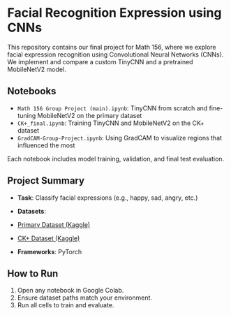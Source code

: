 # Facial Recognition Expression using CNNs

This repository contains our final project for Math 156, where we explore facial expression recognition using Convolutional Neural Networks (CNNs). We implement and compare a custom TinyCNN and a pretrained MobileNetV2 model.

## Notebooks

- `Math 156 Group Project (main).ipynb`: TinyCNN from scratch and fine-tuning MobileNetV2 on the primary dataset
- `CK+_final.ipynb`: Training TinyCNN and MobileNetV2 on the CK+ dataset
- `GradCAM-Group-Project.ipynb`: Using GradCAM to visualize regions that influenced the most


Each notebook includes model training, validation, and final test evaluation.

## Project Summary

- **Task**: Classify facial expressions (e.g., happy, sad, angry, etc.)
- **Datasets**:
- [Primary Dataset (Kaggle)](https://www.kaggle.com/datasets/jonathanoheix/face-expression-recognition-dataset/data)
- [CK+ Dataset (Kaggle)](https://www.kaggle.com/datasets/davilsena/ckdataset)
  
- **Frameworks**: PyTorch

## How to Run

1. Open any notebook in Google Colab.
2. Ensure dataset paths match your environment.
3. Run all cells to train and evaluate.


